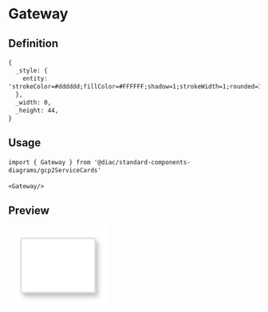 # Gateway

## Definition

```
{
  _style: { 
    entity: 'strokeColor=#dddddd;fillColor=#FFFFFF;shadow=1;strokeWidth=1;rounded=1;absoluteArcSize=1;arcSize=2;',
  },
  _width: 0,
  _height: 44,
}
```

## Usage

```
import { Gateway } from '@diac/standard-components-diagrams/gcp2ServiceCards'

<Gateway/>
```

## Preview

<img src="./gateway.png" width="200"/>
